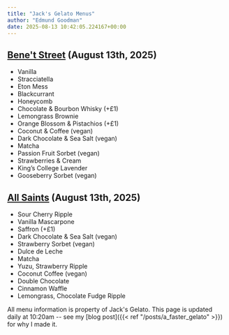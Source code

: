 ```yaml
---
title: "Jack's Gelato Menus"
author: "Edmund Goodman"
date: 2025-08-13 10:42:05.224167+00:00
---
```


## [Bene't Street](https://www.jacksgelato.com/bene-t-street-menu) (August 13th, 2025)

- Vanilla
- Stracciatella
- Eton Mess
- Blackcurrant
- Honeycomb
- Chocolate & Bourbon Whisky (+£1)
- Lemongrass Brownie
- Orange Blossom & Pistachios (+£1)
- Coconut & Coffee (vegan)
- Dark Chocolate & Sea Salt  (vegan)
- Matcha
- Passion Fruit Sorbet  (vegan)
- Strawberries & Cream
- King’s College Lavender
- Gooseberry Sorbet (vegan)


## [All Saints](https://www.jacksgelato.com/all-saints-menu) (August 13th, 2025)

- Sour Cherry Ripple
- Vanilla Mascarpone
- Saffron (+£1)
- Dark Chocolate & Sea Salt (vegan)
- Strawberry Sorbet (vegan)
- Dulce de Leche
- Matcha
- Yuzu, Strawberry Ripple
- Coconut Coffee (vegan)
- Double Chocolate
- Cinnamon Waffle
- Lemongrass, Chocolate Fudge Ripple

All menu information is property of Jack's Gelato. This page is
updated daily at 10:20am -- see my
[blog post]({{< ref "/posts/a_faster_gelato" >}}) for why I made it.
